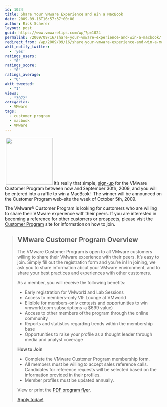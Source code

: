 ```yaml
---
id: 1024
title: Share Your VMware Experience and Win a MacBook
date: 2009-09-16T16:57:37+00:00
author: Rick Scherer
layout: post
guid: https://www.vmwaretips.com/wp/?p=1024
permalink: /2009/09/16/share-your-vmware-experience-and-win-a-macbook/
redirect_from: /wp/2009/09/16/share-your-vmware-experience-and-win-a-macbook/
aktt_notify_twitter:
  - 'yes'
ratings_users:
  - "0"
ratings_score:
  - "0"
ratings_average:
  - "0"
aktt_tweeted:
  - "1"
views:
  - "3072"
categories:
  - VMware
tags:
  - customer program
  - macbook
  - VMware
---
```

<img class="alignright size-full wp-image-1025" style="border: 0pt none; margin: 3px;" title="apple-macbook-pro" src="https://www.vmwaretips.com/wp/wp-content/uploads/2009/09/apple-macbook-pro.jpg" alt="" width="150" srcset="https://www.vmwaretips.com/wp/wp-content/uploads/2009/09/apple-macbook-pro.jpg 378w, https://www.vmwaretips.com/wp/wp-content/uploads/2009/09/apple-macbook-pro-300x281.jpg 300w" sizes="(max-width: 378px) 100vw, 378px" />It&#8217;s really that simple, <a href="http://app.connect.vmware.com/e/er.aspx?s=524&lid=7334&elq=384e56482cc74d1eb852b2830f67df9b" target="_blank">sign-up</a> for the VMware Customer Program between now and September 30th, 2009, and you will be entered into a raffle to win a MacBook!  The winner will be announced on the Customer Program web-site the week of October 5th, 2009.

The VMware® Customer Program is looking for customers who are willing to share their VMware experience with their peers. If you are interested in becoming a reference for other customers or prospects, please visit the <a href="http://app.connect.vmware.com/e/er.aspx?s=524&lid=7334&elq=384e56482cc74d1eb852b2830f67df9b" target="_blank">Customer Program</a> site for information on how to join.

> ## **VMware Customer Program Overview**
> 
> 
> 
> The VMware Customer Program is open to all VMware customers willing to share their VMware experience with their peers. It’s easy to join. Simply fill out the registration form and you’re in! In joining, we ask you to share information about your VMware environment, and to share your best practices and experiences with other customers.
> 
> As a member, you will receive the following benefits:
> 
>   * Early registration for VMworld and Lab Sessions
>   * Access to members-only VIP Lounge at VMworld
>   * Eligible for members-only contests and opportunities to win vmworld.com subscriptions (a $699 value)
>   * Access to other members of the program through the online community
>   * Reports and statistics regarding trends within the membership base
>   * Opportunities to raise your profile as a thought leader through media and analyst coverage
> 
> **How to Join**
> 
>   * Complete the VMware Customer Program membership form.
>   * All members must be willing to accept sales reference calls. Candidates for reference requests will be selected based on the information provided in their profiles.
>   * Member profiles must be updated annually.
> 
> View or print the <a href="http://www.vmware.com/files/pdf/customers/vmware_customer_program_guide.pdf" target="_blank">PDF program flyer</a>.
> 
>  <a href="http://www.vmware.com/customers/request_form.html" target="_blank">Apply today!</a>